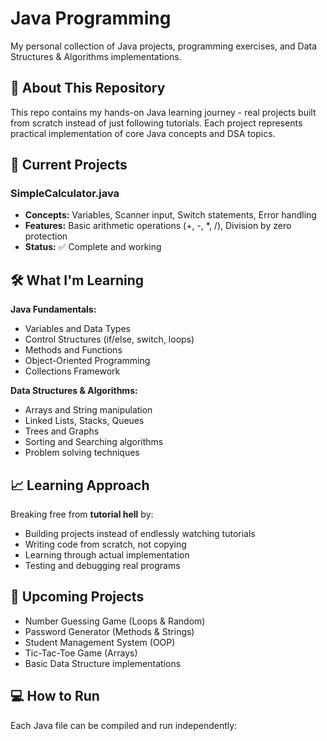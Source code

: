 # Java Programming

My personal collection of Java projects, programming exercises, and Data Structures & Algorithms implementations.

## 🎯 About This Repository

This repo contains my hands-on Java learning journey - real projects built from scratch instead of just following tutorials. Each project represents practical implementation of core Java concepts and DSA topics.

## 📁 Current Projects

### **SimpleCalculator.java**
- **Concepts:** Variables, Scanner input, Switch statements, Error handling
- **Features:** Basic arithmetic operations (+, -, *, /), Division by zero protection
- **Status:** ✅ Complete and working

## 🛠️ What I'm Learning

**Java Fundamentals:**
- Variables and Data Types
- Control Structures (if/else, switch, loops)
- Methods and Functions
- Object-Oriented Programming
- Collections Framework

**Data Structures & Algorithms:**
- Arrays and String manipulation
- Linked Lists, Stacks, Queues
- Trees and Graphs
- Sorting and Searching algorithms
- Problem solving techniques

## 📈 Learning Approach

Breaking free from **tutorial hell** by:
- Building projects instead of endlessly watching tutorials
- Writing code from scratch, not copying
- Learning through actual implementation
- Testing and debugging real programs

## 🚀 Upcoming Projects

- Number Guessing Game (Loops & Random)
- Password Generator (Methods & Strings)
- Student Management System (OOP)
- Tic-Tac-Toe Game (Arrays)
- Basic Data Structure implementations

## 💻 How to Run

Each Java file can be compiled and run independently:
